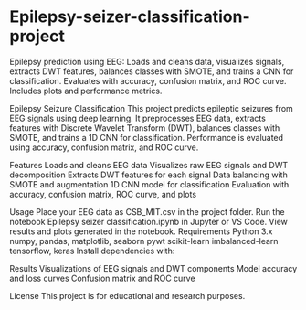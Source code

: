 # Epilepsy-seizer-classification-project
Epilepsy prediction using EEG: Loads and cleans data, visualizes signals, extracts DWT features, balances classes with SMOTE, and trains a CNN for classification. Evaluates with accuracy, confusion matrix, and ROC curve. Includes plots and performance metrics.

Epilepsy Seizure Classification
This project predicts epileptic seizures from EEG signals using deep learning. It preprocesses EEG data, extracts features with Discrete Wavelet Transform (DWT), balances classes with SMOTE, and trains a 1D CNN for classification. Performance is evaluated using accuracy, confusion matrix, and ROC curve.

Features
Loads and cleans EEG data
Visualizes raw EEG signals and DWT decomposition
Extracts DWT features for each signal
Data balancing with SMOTE and augmentation
1D CNN model for classification
Evaluation with accuracy, confusion matrix, ROC curve, and plots

Usage
Place your EEG data as CSB_MIT.csv in the project folder.
Run the notebook Epilepsy seizer classification.ipynb in Jupyter or VS Code.
View results and plots generated in the notebook.
Requirements
Python 3.x
numpy, pandas, matplotlib, seaborn
pywt
scikit-learn
imbalanced-learn
tensorflow, keras
Install dependencies with:

Results
Visualizations of EEG signals and DWT components
Model accuracy and loss curves
Confusion matrix and ROC curve

License
This project is for educational and research purposes.
